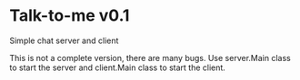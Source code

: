 # Talk-to-me v0.1
Simple chat server and client

This is not a complete version, there are many bugs.
Use server.Main class to start the server and client.Main class to start the client.
